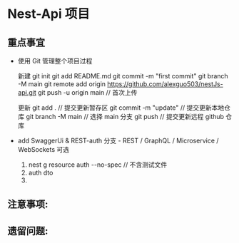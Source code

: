 # Nest-Api 项目

## 重点事宜

- 使用 Git 管理整个项目过程
 
  新建
    git init
    git add README.md
    git commit -m "first commit"
    git branch -M main
    git remote add origin https://github.com/alexguo503/nestJs-api.git
    git push -u origin main // 首次上传

  更新
    git add . // 提交更新暂存区
    git commit -m "update" // 提交更新本地仓库
    git branch -M main // 选择 main 分支
    git push // 提交更新远程 github 仓库

- add SwaggerUi & REST-auth 分支 - REST / GraphQL / Microservice / WebSockets 可选
  1. nest g resource auth --no-spec // 不含测试文件
  2. auth dto
  3. 




## 注意事项:


## 遗留问题:

